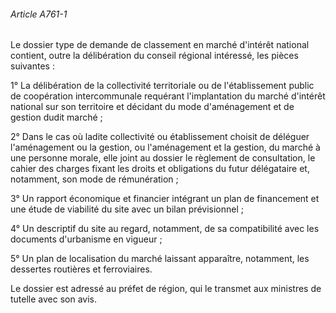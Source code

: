 ###### Article A761-1

Le dossier type de demande de classement en marché d'intérêt national contient, outre la délibération du conseil régional intéressé, les pièces suivantes :

1° La délibération de la collectivité territoriale ou de l'établissement public de coopération intercommunale requérant l'implantation du marché d'intérêt national sur son territoire et décidant du mode d'aménagement et de gestion dudit marché ;

2° Dans le cas où ladite collectivité ou établissement choisit de déléguer l'aménagement ou la gestion, ou l'aménagement et la gestion, du marché à une personne morale, elle joint au dossier le règlement de consultation, le cahier des charges fixant les droits et obligations du futur délégataire et, notamment, son mode de rémunération ;

3° Un rapport économique et financier intégrant un plan de financement et une étude de viabilité du site avec un bilan prévisionnel ;

4° Un descriptif du site au regard, notamment, de sa compatibilité avec les documents d'urbanisme en vigueur ;

5° Un plan de localisation du marché laissant apparaître, notamment, les dessertes routières et ferroviaires.

Le dossier est adressé au préfet de région, qui le transmet aux ministres de tutelle avec son avis.

